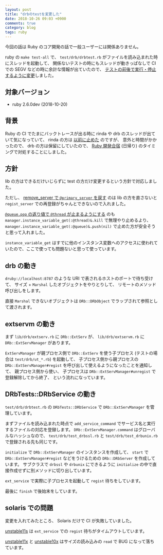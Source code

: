 ```yaml
---
layout: post
title: "drbのtestを変更した"
date: 2018-10-26 09:03 +0900
comments: true
category: blog
tags: ruby
---
```

今回の話は Ruby のコア開発の話で一般ユーザーには関係ありません。

ruby の `make test-all` で、
`test/drb/drbtest.rb` がファイルを読み込まれた時にスレッドを起動して、
関係ないテストの時にもスレッドが動きっぱなしで CI での SEGV などの時に余計な情報が出ていたので、
[テストの前後で実行・停止するように変更](https://github.com/ruby/ruby/commit/4757c7eead9ef8aa999fb2a8b7f68dc14701914f)しました。

<!--more-->

## 対象バージョン

- ruby 2.6.0dev (2018-10-20)

## 背景

Ruby の CI でたまにバックトレースが出る時に rinda や drb のスレッドが出ていて気になっていて、
rinda の方は
[以前に止めた](https://github.com/ruby/ruby/commit/50e41f4a4fc2ba5a001536845b44d52010791237)
のですが、
意外と時間がかかったので、
drb の方は保留にしていたので、
[Ruby 開発合宿](https://www.hsbt.org/diary/20181020.html#p01) (日帰り)
のタイミングで対処することにしました。

## 方針

lib の方はできるだけいじらずに test の方だけ変更するという方針で対応しました。

ただし、
[remove_server で `@primary_server` を戻す](https://github.com/ruby/ruby/commit/a4c4560f323a8c82e761ac29da7716ae072fb43d)
のは lib の方を直さないと `regist_server` での再登録がちゃんとできないので入れました。

[`@queue.pop` の返り値で `@thread` が止まるようにする](https://github.com/ruby/ruby/commit/12b085a7bf4c8c9a2ad7e30813983bbd8d8712ca)
のも
`manager.instance_variable_get(:@thread)&.kill` で無理やり止めるより、
`manager.instance_variable_get(:@queue)&.push(nil)` で止めた方が安全そうと思って入れました。

`instance_variable_get` はすでに他のインスタンス変数へのアクセスに使われていたので、ここで使っても問題ないと思って使っています。

## drb の動き

`druby://localhost:8787` のような URI で表されるホストのポートで待ち受けて、
サイズ + `Marshal` したオブジェクトをやりとりして、
リモートのメソッド呼び出しをします。

直接 `Marshal` できないオブジェクトは `DRb::DRbObject` でラップされて参照として渡されます。

## extservm の動き

まず `lib/drb/extserv.rb` に `DRb::ExtServ` が、
`lib/drb/extservm.rb` に `DRb::ExtServManager` があります。

`ExtServManager` が親プロセス側で `DRb::ExtServ` を使う子プロセス (テストの場合は `test/drb/ut_*.rb`) を起動して、
子プロセス側から親プロセスの `DRb::ExtServManager#regist` を呼び出して使えるようになったことを通知して、
親プロセス側から使い、
子プロセスは `DRb::ExtServManager#unregist` で登録解除してから終了、
という流れになっています。

## DRbTests::DRbService の動き

`test/drb/drbtest.rb` の `DRbTests::DRbService` で `DRb::ExtServManager` を管理しています。

まずファイルを読み込まれた時点で `add_service_command` でサービス名と実行するファイルの対応を登録します。
`DRb::ExtServManager.command` はグローバルなハッシュなので、
`test/drb/test_drbssl.rb` と `test/drb/test_drbunix.rb` で登録される先も同じです。

`initialize` で `DRb::ExtServManager` のインスタンスを作成して、
`start` で `DRb::ExtServManager#regist` などをうけるための `DRb::DRbServer` を作成しています。
サブクラスで `drbssl` や `drbunix` にできるように `initialize` の中で直接作成せずに別メソッドに切り出しています。

`ext_service` で実際に子プロセスを起動して `regist` 待ちをしています。

最後に `finish` で後始末をしています。

## solaris での問題

変更を入れてみたところ、
Solaris だけで CI が失敗していました。

[unstable11s](https://rubyci.org/logs/rubyci.s3.amazonaws.com/unstable11s/ruby-trunk/log/20181020T132506Z.fail.html.gz)
は `ext_service` での `regist` 待ちがタイムアウトしています。

[unstable11x](https://rubyci.org/logs/rubyci.s3.amazonaws.com/unstable11x/ruby-trunk/log/20181020T132408Z.fail.html.gz)
と
[unstable10x](https://rubyci.org/logs/rubyci.s3.amazonaws.com/unstable10x/ruby-trunk/log/20181020T131807Z.fail.html.gz)
はサイズの読み込みの `read` で BUG になって落ちています。
